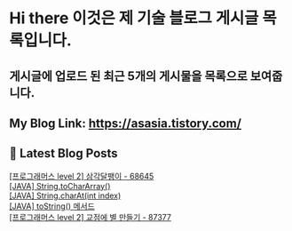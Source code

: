 # Hi there 이것은 제 기술 블로그 게시글 목록입니다.
## 게시글에 업로드 된 최근 5개의 게시물을 목록으로 보여줍니다.

## My Blog Link: https://asasia.tistory.com/

## 📕 Latest Blog Posts

<a href=https://asasia.tistory.com/93>[프로그래머스 level 2] 삼각달팽이 - 68645</a></br><a href=https://asasia.tistory.com/92>[JAVA] String.toCharArray()</a></br><a href=https://asasia.tistory.com/91>[JAVA] String.charAt(int index)</a></br><a href=https://asasia.tistory.com/90>[JAVA] toString() 메서드</a></br><a href=https://asasia.tistory.com/89>[프로그래머스 level 2] 교점에 별 만들기 - 87377</a></br>